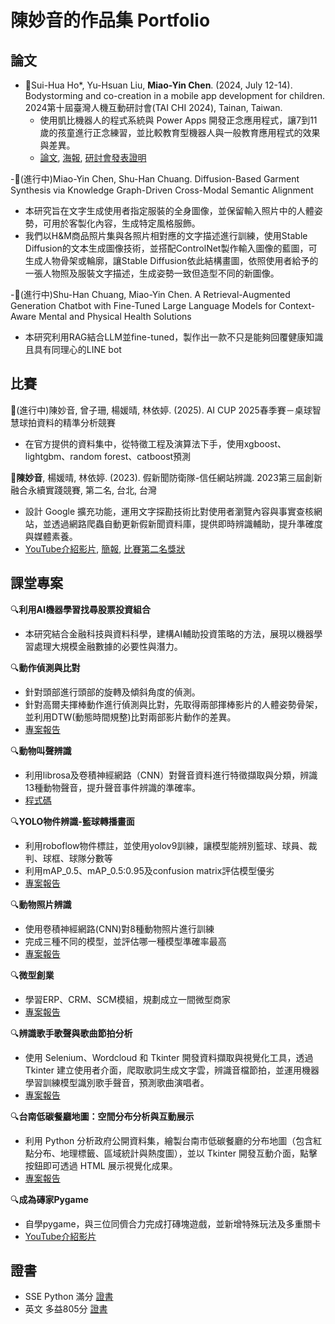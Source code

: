 # 陳妙音的作品集 Portfolio

## 論文
- 📗Sui-Hua Ho*, Yu-Hsuan Liu, **Miao-Yin Chen**. (2024, July 12-14). Bodystorming and co-creation in a mobile app development for children. 2024第十屆臺灣人機互動研討會(TAI CHI 2024), Tainan, Taiwan.
   - 使用凱比機器人的程式系統與 Power Apps 開發正念應用程式，讓7到11歲的孩童進行正念練習，並比較教育型機器人與一般教育應用程式的效果與差異。  
   - [論文](TAICHI2024Paper.pdf), [海報](TAICHI2024Poster.pdf), [研討會發表證明](TAICHI2024Certificate.pdf)


-📗(進行中)Miao-Yin Chen, Shu-Han Chuang. Diffusion-Based Garment Synthesis via Knowledge Graph-Driven Cross-Modal Semantic Alignment
   - 本研究旨在文字生成使用者指定服裝的全身圖像，並保留輸入照片中的人體姿勢，可用於客製化內容，生成特定風格服飾。
   - 我們以H&M商品照片集與各照片相對應的文字描述進行訓練，使用Stable Diffusion的文本生成圖像技術，並搭配ControlNet製作輸入圖像的藍圖，可生成人物骨架或輪廓，讓Stable Diffusion依此結構畫圖，依照使用者給予的一張人物照及服裝文字描述，生成姿勢一致但造型不同的新圖像。


-📗(進行中)Shu-Han Chuang, Miao-Yin Chen. A Retrieval-Augmented Generation Chatbot with Fine-Tuned Large Language Models for Context-Aware Mental and Physical Health Solutions
   - 本研究利用RAG結合LLM並fine-tuned，製作出一款不只是能夠回覆健康知識且具有同理心的LINE bot

## 比賽
🎯(進行中)陳妙音, 曾子珊, 楊媛晴, 林依婷. (2025). AI CUP 2025春季賽－桌球智慧球拍資料的精準分析競賽
   - 在官方提供的資料集中，從特徵工程及演算法下手，使用xgboost、lightgbm、random forest、catboost預測


🎯**陳妙音**, 楊媛晴, 林依婷. (2023). 假新聞防衛隊-信任網站辨識. 2023第三屆創新融合永續實踐競賽, 第二名, 台北, 台灣
   - 設計 Google 擴充功能，運用文字探勘技術比對使用者瀏覽內容與事實查核網站，並透過網路爬蟲自動更新假新聞資料庫，提供即時辨識輔助，提升準確度與媒體素養。
   - [YouTube介紹影片](https://youtu.be/C-N3vOHr2Bk), [簡報](2023FakeNewsPPT.pdf), [比賽第二名獎狀](2023FakeNewsCompetitionCertificate.pdf)


## 課堂專案
🔍**利用AI機器學習找尋股票投資組合**
   - 本研究結合金融科技與資料科學，建構AI輔助投資策略的方法，展現以機器學習處理大規模金融數據的必要性與潛力。


🔍**動作偵測與比對**
   - 針對頭部進行頭部的旋轉及傾斜角度的偵測。
   - 針對高爾夫揮棒動作進行偵測與比對，先取得兩部揮棒影片的人體姿勢骨架，並利用DTW(動態時間規整)比對兩部影片動作的差異。
   - [專案報告](課堂專案/動作偵測與比對/動作偵測與比對成果.pdf)


🔍**動物叫聲辨識**
   - 利用librosa及卷積神經網路（CNN）對聲音資料進行特徵擷取與分類，辨識13種動物聲音，提升聲音事件辨識的準確率。
   - [程式碼](課堂專案/動物叫聲辨識/AnimalSound_DeadSimpleSpeechRecognition.ipynb)


🔍**YOLO物件辨識-籃球轉播畫面**
   - 利用roboflow物件標註，並使用yolov9訓練，讓模型能辨別籃球、球員、裁判、球框、球隊分數等
   - 利用mAP_0.5、mAP_0.5:0.95及confusion matrix評估模型優劣
   - [專案報告](課堂專案/YOLO物件辨識_籃球轉播畫面/YOLO物件辨識報告.pdf)


🔍**動物照片辨識**
   - 使用卷積神經網路(CNN)對8種動物照片進行訓練
   - 完成三種不同的模型，並評估哪一種模型準確率最高
   - [專案報告](課堂專案/動物照片辨識/辨識動物_機器學習成果報告.pdf)


🔍**微型創業**
   - 學習ERP、CRM、SCM模組，規劃成立一間微型商家
   - [專案報告](課堂專案/微型創業/微型創業報告_綠循環Campus.pdf)


🔍**辨識歌手歌聲與歌曲節拍分析**
  - 使用 Selenium、Wordcloud 和 Tkinter 開發資料擷取與視覺化工具，透過 Tkinter 建立使用者介面，爬取歌詞生成文字雲，辨識音檔節拍，並運用機器學習訓練模型識別歌手聲音，預測歌曲演唱者。
  - [專案報告](Course_MusicAnalysis.pdf)


🔍**台南低碳餐廳地圖：空間分布分析與互動展示**
  - 利用 Python 分析政府公開資料集，繪製台南市低碳餐廳的分布地圖（包含紅點分布、地理標籤、區域統計與熱度圖），並以 Tkinter 開發互動介面，點擊按鈕即可透過 HTML 展示視覺化成果。
  - [專案報告](course_data_marketing.pdf)


🔍**成為磚家Pygame**
  - 自學pygame，與三位同儕合力完成打磚塊遊戲，並新增特殊玩法及多重關卡 
  - [YouTube介紹影片](https://youtu.be/U479OtfxdCY)



## 證書
- SSE Python 滿分 [證書](SSEpythonCertificate.pdf)
- 英文 多益805分 [證書](TOEIC.pdf)
